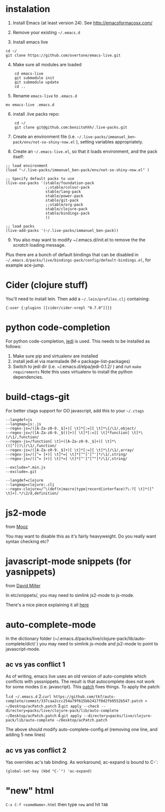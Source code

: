 # instalation

1) Install Emacs (at least version 24). See http://emacsformacosx.com/

2) Remove your existing `~/.emacs.d`

3) Install emacs live
```
cd ~/
git clone https://github.com/overtone/emacs-live.git
```

4) Make sure all modules are loaded
```
    cd emacs-live
    git submodule init
    git submodule update
    cd ..
```

5) Rename `emacs-live` to `.emacs.d`
```
mv emacs-live .emacs.d
```

6) install .live packs repo:
```
    cd ~/
    git clone git@github.com:benzitohhh/.live-packs.git
```

7) Create an environment file (i.e. `~/.live-packs/immanuel_ben-pack/env/not-so-shiny-now.el` ),
setting variables appropriately.

8) Create an `~/.emacs-live.el`, so that it loads environment, and the pack itself:
```
;; load environment
(load "~/.live-packs/immanuel_ben-pack/env/not-so-shiny-now.el" )

;; Specify default packs to use
(live-use-packs '(stable/foundation-pack
                  ;;stable/colour-pack
                  stable/lang-pack
                  stable/power-pack
                  stable/git-pack
                  ;;stable/org-pack
                  stable/clojure-pack
                  stable/bindings-pack
                  ))

;; load packs
(live-add-packs '(~/.live-packs/immanuel_ben-pack))
```

9) You also may want to modify ~/.emacs.d/init.el to remove the the *scratch* loading message.

Plus there are a bunch of default bindings that can be disabled in
`~/.emacs.d/packs/live/bindings-pack/config/default-bindings.el`, for example ace-jump.

# Cider (clojure stuff)

You'll need to install lein. Then add a `~/.lein/profiles.clj` containing:
```
{:user {:plugins [[cider/cider-nrepl "0.7.0"]]}}
```


# python code-completion

For python code-completion, [jedi](https://github.com/tkf/emacs-jedi) is used.
This needs to be installed as follows:

1. Make sure pip and virtualenv are installed
2. install jedi.el via marmalade (M-x package-list-packages)
3. Switch to jedi dir (i.e. ~/.emacs.d/elpa/jedi-0.1.2/ ) and run `make requirements`
Note this uses virtualenv to install the python dependencies.

# build-ctags-git

For better ctags support for OO javascript, add this to your `~/.ctags`

    --langdef=js
    --langmap=js:.js
    --regex-js=/([A-Za-z0-9._$]+)[ \t]*[:=][ \t]*\{/\1/,object/
    --regex-js=/([A-Za-z0-9._$()]+)[ \t]*[:=][ \t]*function[ \t]*\(/\1/,function/
    --regex-js=/function[ \t]+([A-Za-z0-9._$]+)[ \t]*\(([^)])\)/\1/,function/
    --regex-js=/([A-Za-z0-9._$]+)[ \t]*[:=][ \t]*\[/\1/,array/
    --regex-js=/([^= ]+)[ \t]*=[ \t]*[^"]'[^']*/\1/,string/
    --regex-js=/([^= ]+)[ \t]*=[ \t]*[^']"[^"]*/\1/,string/
    
    --exclude=*.min.js
    --exclude=.git
    
    --langdef=clojure
    --langmap=clojure:.clj
    --regex-clojure=/^\(def(n|macro|type|record|interface)?\-?[ \t]*([^ \t]+).*/\2/d,definition/


# js2-mode

from [Mooz](https://github.com/mooz/js2-mode/tree/emacs24)

You may want to disable this as it's fairly heavyweight. Do you really want syntax checking etc?

# javascript-mode snippets (for yasnippets)

from [David Miller](https://github.com/davidmiller/yasnips/tree/development/javascript-mode)

In etc/snippets/, you may need to simlink js2-mode to js-mode.

There's a nice piece explaining it all [here](http://blog.deadpansincerity.com/2011/05/setting-up-emacs-as-a-javascript-editing-environment-for-fun-and-profit/)

# auto-complete-mode

In the dictionary folder (~/.emacs.d/packs/live/clojure-pack/lib/auto-complete/dict/ ) you
may need to simlink js-mode and js2-mode to point to javascript-mode.

## ac vs yas conflict 1

As of writing, emacs live uses an old version of auto-complete which conflicts with yassnippets.
The result is that autocomplete does not work for some modes (i.e. javascript).
This [patch](https://github.com/tkf/auto-complete/commit/337caa2ccc254a79f615bb2417f0d2fb9552b547.patch) fixes things.
To apply the patch:

1.`cd ~/.emacs.d`
2.`curl https://github.com/tkf/auto-complete/commit/337caa2ccc254a79f615bb2417f0d2fb9552b547.patch > ~/Desktop/acPatch.patch`
3.`git apply --check --directory=packs/live/clojure-pack/lib/auto-complete ~/Desktop/acPatch.patch`
4.`git apply --directory=packs/live/clojure-pack/lib/auto-complete ~/Desktop/acPatch.patch`

The above should modify auto-complete-config.el (removing one line, and adding 5 new lines)

## ac vs yas conflict 2

Yas overrides ac's tab binding. As workaround, ac-expand is bound to C-`:

    (global-set-key (kbd "C-`") 'ac-expand)

# "new" html

`C-x C-f <someName>.html` then type `new` and hit `TAB`

